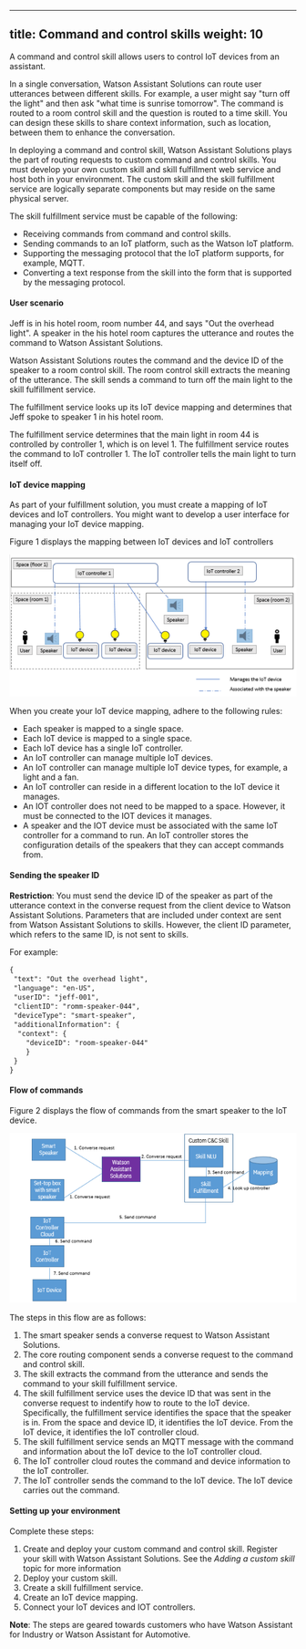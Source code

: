
---
title: Command and control skills
weight: 10
---
A command and control skill allows users to control IoT devices from an assistant. 

In a single conversation, Watson Assistant Solutions can route user utterances between different skills. For example, a user might say "turn off the light" and then ask "what time is sunrise tomorrow". The command is routed to a room control skill and the question is routed to a time skill. You can design these skills to share context information, such as location, between them to enhance the conversation.

In deploying a command and control skill, Watson Assistant Solutions plays the part of routing requests to custom command and control skills. You must develop your own  custom skill and skill fulfillment web service and host both in your environment.  The custom skill and the skill fulfillment service are logically separate components but may reside on the same physical server.

The skill fulfillment service must be capable of the following:

- Receiving commands from command and control skills.
- Sending commands to an IoT platform, such as the Watson IoT platform.
- Supporting the messaging protocol that the IoT platform supports, for example, MQTT.
- Converting a text response from the skill into the form that is supported by the messaging protocol. 

#### User scenario

Jeff is in his hotel room, room number 44, and says "Out the overhead light". A speaker in the his hotel room captures the utterance and routes the command to Watson Assistant Solutions.  

Watson Assistant Solutions routes the command and the device ID of the speaker to a room control skill. The room control skill extracts the meaning of the utterance.  The skill sends a command to turn off the main light to the skill fulfillment service.

The fulfillment service looks up its IoT device mapping and determines that Jeff spoke to speaker 1 in his hotel room. 

The fulfillment service determines that the main light in room 44 is controlled by controller 1, which is on level 1. The fulfillment service routes the command to IoT controller 1. The IoT controller tells the main light to turn itself off.

#### IoT device mapping

As part of your fulfillment solution, you must create a mapping of IoT devices and IoT controllers.  You  might want to develop a user interface for managing your IoT device mapping.


Figure 1 displays the mapping between IoT devices and IoT controllers

![Mapping](mapping.png)

When you create your IoT device mapping, adhere to the following rules:

- Each speaker is mapped to a single space.
- Each IoT device is mapped to a single space.
- Each IoT device has a single IoT controller.
- An IoT controller can manage multiple IoT devices.
- An IoT controller can manage multiple IoT device types, for example, a light and a fan.
- An IoT controller can reside in a different location to the IoT device it manages.  
- An IOT controller does not need to be mapped to a space.  However, it must be connected to the IOT devices it manages.
- A speaker and the IOT device must be associated with the same IoT controller for a command to run.  An IoT controller stores the configuration details of the speakers that they can accept commands from.


#### Sending the speaker ID

**Restriction**: You  must send the device ID of the speaker as part of the utterance context in the converse request from the client device to Watson Assistant Solutions. Parameters that are included under context are sent from Watson Assistant Solutions to skills. However, the client ID parameter, which refers to the same ID, is not sent to skills.

For example:

```
{ 
 "text": "Out the overhead light", 
 "language": "en-US", 
 "userID": "jeff-001", 
 "clientID": "romm-speaker-044", 
 "deviceType": "smart-speaker", 
 "additionalInformation": { 
  "context": { 
    "deviceID": "room-speaker-044"
    }
 }
}
```

#### Flow of commands

Figure 2 displays the flow of commands from the smart speaker to the IoT device.

![Mapping](flow_of_commands.png)

The steps in this flow are as follows:

1. The smart speaker sends a converse request to Watson Assistant Solutions.
2. The core routing component sends a converse request to the command and control skill.
3. The skill extracts the command from the utterance and sends the command to your skill fulfillment service.
4. The skill fulfillment service uses the device ID that was sent in the converse request to indentify how to route to the IoT device. Specifically, the fulfillment service identifies the space that the speaker is in. From the space and device ID, it identifies the IoT device.  From the IoT device, it identifies the IoT controller cloud. 
5. The skill fulfillment service sends an MQTT message with the command and information about the IoT device to the IoT controller cloud.  
6. The IoT controller cloud routes the command and device information to the IoT controller.
7. The IoT controller sends the command to the IoT device.  The IoT device carries out the command.

#### Setting up your environment

Complete these steps:

1. Create and deploy your custom command and control skill.  Register your skill with Watson Assistant Solutions.  See the _Adding a custom skill_ topic for more information
2. Deploy your custom skill.
3. Create a skill fulfillment service.
4. Create an IoT device mapping.
5. Connect your IoT devices and IOT controllers.

**Note**: The steps are geared towards customers who have Watson Assistant for Industry or Watson Assistant for Automotive.
